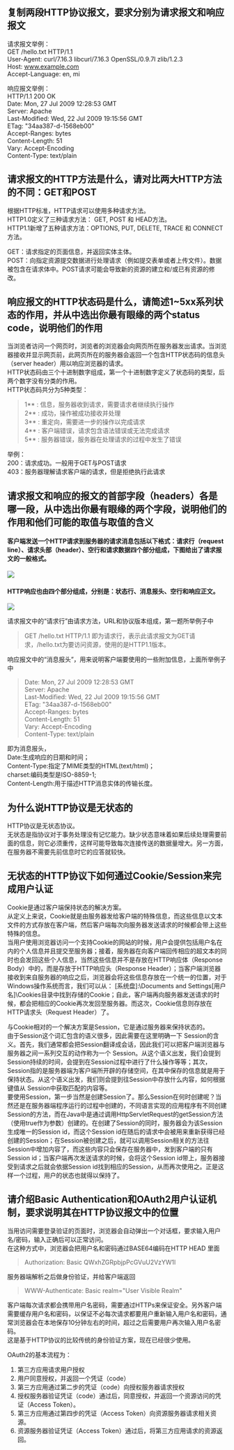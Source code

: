 ## 复制两段HTTP协议报文，要求分别为请求报文和响应报文

请求报文举例：  
GET /hello.txt HTTP/1.1  
User-Agent: curl/7.16.3 libcurl/7.16.3 OpenSSL/0.9.7l zlib/1.2.3  
Host: www.example.com  
Accept-Language: en, mi  

响应报文举例：  
HTTP/1.1 200 OK  
Date: Mon, 27 Jul 2009 12:28:53 GMT  
Server: Apache  
Last-Modified: Wed, 22 Jul 2009 19:15:56 GMT  
ETag: "34aa387-d-1568eb00"  
Accept-Ranges: bytes  
Content-Length: 51  
Vary: Accept-Encoding  
Content-Type: text/plain  


## 请求报文的HTTP方法是什么，请对比两大HTTP方法的不同：GET和POST

根据HTTP标准，HTTP请求可以使用多种请求方法。  
HTTP1.0定义了三种请求方法： GET, POST 和 HEAD方法。  
HTTP1.1新增了五种请求方法：OPTIONS, PUT, DELETE, TRACE 和 CONNECT 方法。  

GET：请求指定的页面信息，并返回实体主体。  
POST：向指定资源提交数据进行处理请求（例如提交表单或者上传文件）。数据被包含在请求体中。POST请求可能会导致新的资源的建立和/或已有资源的修改。  


## 响应报文的HTTP状态码是什么，请简述1~5xx系列状态的作用，并从中选出你最有眼缘的两个status code，说明他们的作用

当浏览者访问一个网页时，浏览者的浏览器会向网页所在服务器发出请求。当浏览器接收并显示网页前，此网页所在的服务器会返回一个包含HTTP状态码的信息头（server header）用以响应浏览器的请求。  
HTTP状态码由三个十进制数字组成，第一个十进制数字定义了状态码的类型，后两个数字没有分类的作用。  
HTTP状态码共分为5种类型：
> 1** : 信息，服务器收到请求，需要请求者继续执行操作  
> 2** : 成功，操作被成功接收并处理  
> 3** : 重定向，需要进一步的操作以完成请求  
> 4** : 客户端错误，请求包含语法错误或无法完成请求  
> 5** : 服务器错误，服务器在处理请求的过程中发生了错误  

举例：  
200：请求成功。一般用于GET与POST请求  
403：服务器理解请求客户端的请求，但是拒绝执行此请求  


## 请求报文和响应的报文的首部字段（headers）各是哪一段，从中选出你最有眼缘的两个字段，说明他们的作用和他们可能的取值与取值的含义
#### 客户端发送一个HTTP请求到服务器的请求消息包括以下格式：请求行（request line）、请求头部（header）、空行和请求数据四个部分组成，下图给出了请求报文的一般格式。
![](http://www.runoob.com/wp-content/uploads/2013/11/2012072810301161.png)
#### HTTP响应也由四个部分组成，分别是：状态行、消息报头、空行和响应正文。
![](http://www.runoob.com/wp-content/uploads/2013/11/httpmessage.jpg)

请求报文中的“请求行”由请求方法，URL和协议版本组成，第一题所举例子中
> GET /hello.txt HTTP/1.1  即为请求行，表示此请求报文为GET请求，/hello.txt为要访问资源，使用的是HTTP1.1版本。  

响应报文中的“消息报头”，用来说明客户端要使用的一些附加信息，上面所举例子中  

> Date: Mon, 27 Jul 2009 12:28:53 GMT  
> Server: Apache  
> Last-Modified: Wed, 22 Jul 2009 19:15:56 GMT  
> ETag: "34aa387-d-1568eb00"  
> Accept-Ranges: bytes  
> Content-Length: 51  
> Vary: Accept-Encoding  
> Content-Type: text/plain  

即为消息报头，  
Date:生成响应的日期和时间；  
Content-Type:指定了MIME类型的HTML(text/html)；  
charset:编码类型是ISO-8859-1;  
Content-Length:用于描述HTTP消息实体的传输长度。


## 为什么说HTTP协议是无状态的

HTTP协议是无状态协议。  
无状态是指协议对于事务处理没有记忆能力。缺少状态意味着如果后续处理需要前面的信息，则它必须重传，这样可能导致每次连接传送的数据量增大。另一方面，在服务器不需要先前信息时它的应答就较快。

## 无状态的HTTP协议下如何通过Cookie/Session来完成用户认证

Cookie是通过客户端保持状态的解决方案。  
从定义上来说，Cookie就是由服务器发给客户端的特殊信息，而这些信息以文本文件的方式存放在客户端，然后客户端每次向服务器发送请求的时候都会带上这些特殊的信息。  
当用户使用浏览器访问一个支持Cookie的网站的时候，用户会提供包括用户名在内的个人信息并且提交至服务器；接着，服务器在向客户端回传相应的超文本的同时也会发回这些个人信息，当然这些信息并不是存放在HTTP响应体（Response Body）中的，而是存放于HTTP响应头（Response Header）；当客户端浏览器接收到来自服务器的响应之后，浏览器会将这些信息存放在一个统一的位置，对于Windows操作系统而言，我们可以从： [系统盘]:\Documents and Settings\[用户名]\Cookies目录中找到存储的Cookie；自此，客户端再向服务器发送请求的时候，都会把相应的Cookie再次发回至服务器。而这次，Cookie信息则存放在HTTP请求头（Request Header）了。  

与Cookie相对的一个解决方案是Session，它是通过服务器来保持状态的。  
由于Session这个词汇包含的语义很多，因此需要在这里明确一下 Session的含义。首先，我们通常都会把Session翻译成会话，因此我们可以把客户端浏览器与服务器之间一系列交互的动作称为一个 Session。从这个语义出发，我们会提到Session持续的时间，会提到在Session过程中进行了什么操作等等；其次，Session指的是服务器端为客户端所开辟的存储空间，在其中保存的信息就是用于保持状态。从这个语义出发，我们则会提到往Session中存放什么内容，如何根据键值从 Session中获取匹配的内容等。  
要使用Session，第一步当然是创建Session了。那么Session在何时创建呢？当然还是在服务器端程序运行的过程中创建的，不同语言实现的应用程序有不同创建Session的方法，而在Java中是通过调用HttpServletRequest的getSession方法（使用true作为参数）创建的。在创建了Session的同时，服务器会为该Session生成唯一的Session id，而这个Session id在随后的请求中会被用来重新获得已经创建的Session；在Session被创建之后，就可以调用Session相关的方法往Session中增加内容了，而这些内容只会保存在服务器中，发到客户端的只有Session id；当客户端再次发送请求的时候，会将这个Session id带上，服务器接受到请求之后就会依据Session id找到相应的Session，从而再次使用之。正是这样一个过程，用户的状态也就得以保持了。  

## 请介绍Basic Authentication和OAuth2用户认证机制，要求说明其在HTTP协议报文中的位置

当用访问需要登录验证的页面时，浏览器会自动弹出一个对话框，要求输入用户名/密码，输入正确后可以正常访问。  
在这种方式中，浏览器会把用户名和密码通过BASE64编码在HTTP HEAD 里面  
> Authorization: Basic QWxhZGRpbjpPcGVuU2VzYW1l  

服务器端解析之后做身份验证，并给客户端返回  

> WWW-Authenticate: Basic realm="User Visible Realm"

客户端每次请求都会携带用户名密码，需要通过HTTPs来保证安全。另外客户端需要缓存用户名和密码，以保证不必每次请求都要用户重新输入用户名和密码，通常浏览器会在本地保存10分钟左右的时间，超过之后需要用户再次输入用户名密码。  
这是基于HTTP协议的比较传统的身份验证方案，现在已经很少使用。

OAuth2的基本流程为：

1. 第三方应用请求用户授权
2. 用户同意授权，并返回一个凭证（code）
3. 第三方应用通过第二步的凭证（code）向授权服务器请求授权
4. 授权服务器验证凭证（code）通过后，同意授权，并返回一个资源访问的凭证（Access Token）。
5. 第三方应用通过第四步的凭证（Access Token）向资源服务器请求相关资源。
6. 资源服务器验证凭证（Access Token）通过后，将第三方应用请求的资源返回。
